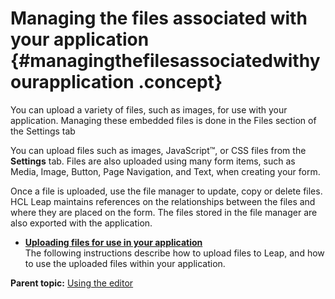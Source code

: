 # Managing the files associated with your application {#managingthefilesassociatedwithyourapplication .concept}

You can upload a variety of files, such as images, for use with your application. Managing these embedded files is done in the Files section of the Settings tab

You can upload files such as images, JavaScript™, or CSS files from the **Settings** tab. Files are also uploaded using many form items, such as Media, Image, Button, Page Navigation, and Text, when creating your form.

Once a file is uploaded, use the file manager to update, copy or delete files. HCL Leap maintains references on the relationships between the files and where they are placed on the form. The files stored in the file manager are also exported with the application.

-   **[Uploading files for use in your application](cr_uploading_and_using_files.md)**  
The following instructions describe how to upload files to Leap, and how to use the uploaded files within your application.

**Parent topic:** [Using the editor](cr_using_the_editor_toc.md)

